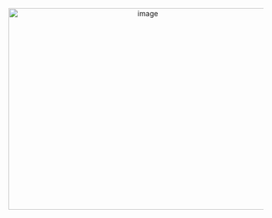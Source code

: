 <p align="center">
<img width="535" height="398" alt="image" src="https://github.com/user-attachments/assets/1d9bcfe8-cb8d-4c30-8910-93ace13f4bef" />
</p>
